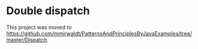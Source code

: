 # Double dispatch

This project was moved to https://github.com/mmirwaldt/PatternsAndPrinciplesByJavaExamples/tree/master/Dispatch.
